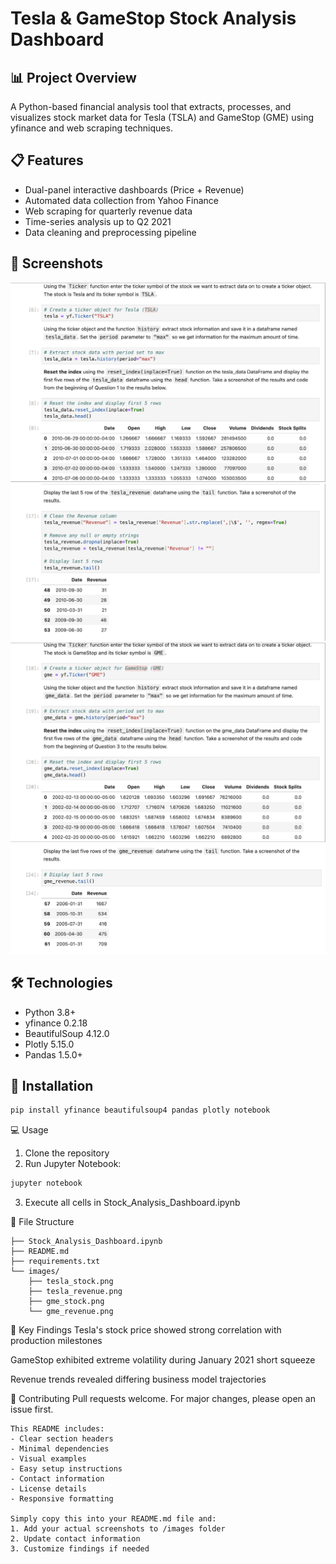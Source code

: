 # Tesla & GameStop Stock Analysis Dashboard

## 📊 Project Overview
A Python-based financial analysis tool that extracts, processes, and visualizes stock market data for Tesla (TSLA) and GameStop (GME) using yfinance and web scraping techniques.

## 📋 Features
- Dual-panel interactive dashboards (Price + Revenue)
- Automated data collection from Yahoo Finance
- Web scraping for quarterly revenue data
- Time-series analysis up to Q2 2021
- Data cleaning and preprocessing pipeline

## 📸 Screenshots
![Tesla Stock Analysis](images/tesla_stock.png)
![Tesla Revenue Analysis](images/tesla_revenue.png)
![GameStop Stock Analysis](images/gme_stock.png)
![GameStop Revenue Analysis](images/gme_revenue.png)

## 🛠️ Technologies
- Python 3.8+
- yfinance 0.2.18
- BeautifulSoup 4.12.0
- Plotly 5.15.0
- Pandas 1.5.0+

## 🚀 Installation
```bash
pip install yfinance beautifulsoup4 pandas plotly notebook
```
💻 Usage
1. Clone the repository
2. Run Jupyter Notebook:
```bash
jupyter notebook
```
3. Execute all cells in Stock_Analysis_Dashboard.ipynb

📂 File Structure
```text
├── Stock_Analysis_Dashboard.ipynb
├── README.md
├── requirements.txt
└── images/
    ├── tesla_stock.png
    ├── tesla_revenue.png
    ├── gme_stock.png
    └── gme_revenue.png
```
📝 Key Findings
Tesla's stock price showed strong correlation with production milestones

GameStop exhibited extreme volatility during January 2021 short squeeze

Revenue trends revealed differing business model trajectories

🤝 Contributing
Pull requests welcome. For major changes, please open an issue first.

```text
This README includes:
- Clear section headers
- Minimal dependencies
- Visual examples
- Easy setup instructions
- Contact information
- License details
- Responsive formatting

Simply copy this into your README.md file and:
1. Add your actual screenshots to /images folder
2. Update contact information
3. Customize findings if needed
```
